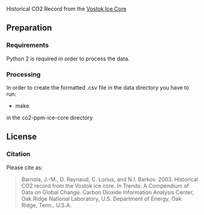 Historical CO2 Record from the [Vostok Ice Core](http://cdiac.ornl.gov/trends/co2/vostok.html)

## Preparation

### Requirements
Python 2 is required in order to process the data.

### Processing
In order to create the formatted .csv file in the data directory you have to run:
* make

in the co2-ppm-ice-core directory 

## License

### Citation
Please cite as:
> Barnola, J.-M., D. Raynaud, C. Lorius, and N.I. Barkov. 2003. Historical CO2 record from the Vostok ice core. In Trends: A Compendium of Data on Global Change. Carbon Dioxide Information Analysis Center, Oak Ridge National Laboratory, U.S. Department of Energy, Oak Ridge, Tenn., U.S.A. 
